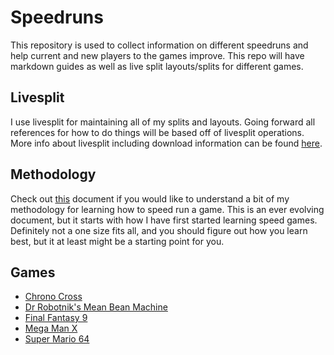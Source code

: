 # Speedruns

This repository is used to collect information on different speedruns and help
current and new players to the games improve. This repo will have markdown
guides as well as live split layouts/splits for different games.

## Livesplit

I use livesplit for maintaining all of my splits and layouts. Going forward all
references for how to do things will be based off of livesplit operations. More
info about livesplit including download information can be found [here][2].

## Methodology

Check out [this][7] document if you would like to understand a bit of my
methodology for learning how to speed run a game. This is an ever evolving
document, but it starts with how I have first started learning speed games.
Definitely not a one size fits all, and you should figure out how you learn
best, but it at least might be a starting point for you.

## Games

  * [Chrono Cross][6]
  * [Dr Robotnik's Mean Bean Machine][4]
  * [Final Fantasy 9][1]
  * [Mega Man X][5]
  * [Super Mario 64][3]

[1]: ./Games/Final_Fantasy_9/README.md
[2]: http://livesplit.org/
[3]: ./Games/Super_Mario_64/README.md
[4]: ./Games/Dr_Robotniks_Mean_Bean_Machine/README.md
[5]: ./Games/Mega_Man_X/README.md
[6]: ./Games/Chrono_Cross/README.md
[7]: ./LearningToSpeedRun.md